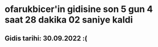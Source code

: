 # ofarukbicer'in gidisine son 5 gun 4 saat 28 dakika 02 saniye kaldi

## Gidis tarihi: 30.09.2022 :(